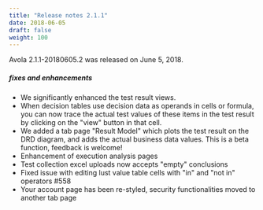 ```yaml
---
title: "Release notes 2.1.1"
date: 2018-06-05
draft: false
weight: 100
---
```


Avola 2.1.1-20180605.2 was released on June 5, 2018.

##### fixes and enhancements

* We significantly enhanced the test result views.
* When decision tables use decision data as operands in cells or formula, you can now trace the actual test values of these items in the test result by clicking on the "view" button in that cell.
* We added a tab page "Result Model" which plots the test result on the DRD diagram, and adds the actual business data values. This is a beta function, feedback is welcome! 
* Enhancement of execution analysis pages
* Test collection excel uploads now accepts "empty" conclusions
* Fixed issue with editing lust value table cells with "in" and "not in" operators #558
* Your account page has been re-styled, security functionalities moved to another tab page
